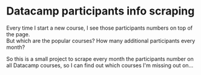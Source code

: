 # Datacamp participants info scraping

Every time I start a new course, I see those participants numbers on top of the page.  
But which are the popular courses? How many additional participants every month?

So this is a small project to scrape every month the participants number on all Datacamp courses, so I can find out which courses I'm missing out on...
